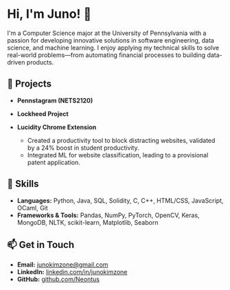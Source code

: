 # Hi, I'm Juno! 👋

I'm a Computer Science major at the University of Pennsylvania with a passion for developing innovative solutions in software engineering, data science, and machine learning. I enjoy applying my technical skills to solve real-world problems—from automating financial processes to building data-driven products.

## 🚀 Projects

- **Pennstagram (NETS2120)**

- **Lockheed Project**

- **Lucidity Chrome Extension**  
  - Created a productivity tool to block distracting websites, validated by a 24% boost in student productivity.
  - Integrated ML for website classification, leading to a provisional patent application.

## 🔧 Skills
- **Languages:** Python, Java, SQL, Solidity, C, C++, HTML/CSS, JavaScript, OCaml, Git  
- **Frameworks & Tools:** Pandas, NumPy, PyTorch, OpenCV, Keras, MongoDB, NLTK, scikit-learn, Matplotlib, Seaborn

## 📫 Get in Touch
- **Email:** [junokimzone@gmail.com](mailto:junokimzone@gmail.com)
- **LinkedIn:** [linkedin.com/in/junokimzone](https://www.linkedin.com/in/junokimzone/)
- **GitHub:** [github.com/Neontus](https://github.com/Neontus)

